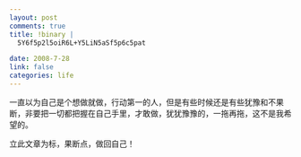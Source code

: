 ```yaml
--- 
layout: post
comments: true
title: !binary |
  5Y6f5p2l5oiR6L+Y5LiN5aSf5p6c5pat

date: 2008-7-28
link: false
categories: life
---
```

一直以为自己是个想做就做，行动第一的人，但是有些时候还是有些犹豫和不果断，非要把一切都把握在自己手里，才敢做，犹犹豫豫的，一拖再拖，这不是我希望的。

立此文章为标，果断点，做回自己！

